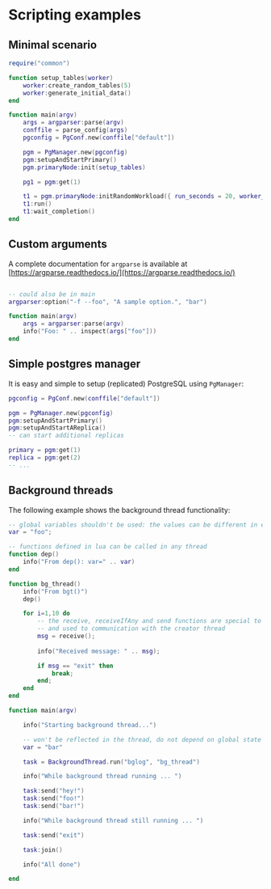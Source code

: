 # Scripting examples

## Minimal scenario

```lua
require("common")

function setup_tables(worker)
	worker:create_random_tables(5)
	worker:generate_initial_data()
end

function main(argv)
	args = argparser:parse(argv)
	conffile = parse_config(args)
	pgconfig = PgConf.new(conffile["default"])

	pgm = PgManager.new(pgconfig)
	pgm:setupAndStartPrimary()
	pgm.primaryNode:init(setup_tables)

	pg1 = pgm:get(1)

	t1 = pgm.primaryNode:initRandomWorkload({ run_seconds = 20, worker_count = 5 })
	t1:run()
	t1:wait_completion()
end
```

## Custom arguments

A complete documentation for `argparse` is available at [https://argparse.readthedocs.io/](https://argparse.readthedocs.io/)

```lua

-- could also be in main
argparser:option("-f --foo", "A sample option.", "bar")

function main(argv)
	args = argparser:parse(argv)
    info("Foo: " .. inspect(args["foo"]))
end
```

## Simple postgres manager

It is easy and simple to setup (replicated) PostgreSQL using `PgManager`:

```lua
pgconfig = PgConf.new(conffile["default"])

pgm = PgManager.new(pgconfig)
pgm:setupAndStartPrimary()
pgm:setupAndStartAReplica()
-- can start additional replicas

primary = pgm:get(1)
replica = pgm:get(2)
-- ...
```

## Background threads

The following example shows the background thread functionality:

```lua
-- global variables shouldn't be used: the values can be different in every thread
var = "foo";

-- functions defined in lua can be called in any thread
function dep()
    info("From dep(): var=" .. var)
end

function bg_thread()
    info("From bgt()")
    dep()

    for i=1,10 do
        -- the receive, receiveIfAny and send functions are special to background threads, 
        -- and used to communication with the creator thread
        msg = receive();
        
        info("Received message: " .. msg);

        if msg == "exit" then
            break;
        end;
    end
end

function main(argv)

    info("Starting background thread...")

    -- won't be reflected in the thread, do not depend on global state
    var = "bar"

    task = BackgroundThread.run("bglog", "bg_thread")

    info("While background thread running ... ")

    task:send("hey!")
    task:send("foo!")
    task:send("bar!")

    info("While background thread still running ... ")

    task:send("exit")

    task:join()

    info("All done")

end
```